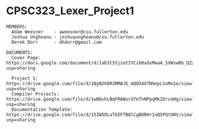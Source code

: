 # CPSC323_Lexer_Project1
    MEMBERS:
      Adam Weesner    - aweesner@csu.fullerton.edu
      Joshua Ungheanu - joshuaungheanu@csu.fullerton.edu
      Derek Dorr      - dhdorr@gmail.com
      
    DOCUMENTS:
      Cover Page: https://docs.google.com/document/d/1ab3lSSjzotIYCib0advMwaA_5XWswRb_QZZ5ITNzfvg/edit?usp=sharing
      
      Project 1: https://drive.google.com/file/d/1NyN2hDR3MMAJE_AQQX4XTN9epLSoMxSe/view?usp=sharing
      Compiler Projects: https://drive.google.com/file/d/1wBQvhLNqFRAWurd7eTnNPpqMkZXrceHg/view?usp=sharing
      Documentation Template: https://drive.google.com/file/d/15IW5OLaTkEFTBQlCgBORHr1nQ5PQtOHV/view?usp=sharing
